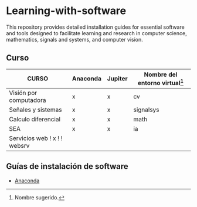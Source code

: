 # Learning-with-software
This repository provides detailed installation guides for essential software and tools designed to facilitate learning and research in computer science, mathematics, signals and systems, and computer vision. 

## Curso



| CURSO                    | Anaconda | Jupiter | Nombre del entorno virtual[^1] |
| ------------------------ | -------- | ------- | ------------------------------ |
| Visión por computadora   |    x     |    x    | cv                             |
| Señales y sistemas       |    x     |    x    | signalsys                      |
| Calculo diferencial      |    x     |    x    | math                           |
| SEA                      |    x     |    x    | ia                             |
| Servicios web            !    x     !         ! websrv                         |

[^1]: Nombre sugerido.

## Guías de instalación de software

- [Anaconda](guides/conda/conda-install.md)
